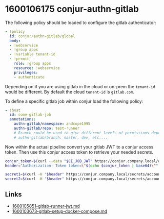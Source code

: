 # 1600106175 conjur-authn-gitlab

The following policy should be loaded to configure the gitlab authenticator:
```yaml
- !policy
  id: conjur/authn-gitlab/global
  body:
  - !webservice
  - !group apps
  - !variable tenant-id
  - !permit
    role: !group apps
    resource: !webservice
    privileges:
    - authenticate
```

Depending on if you are using gitlab in the cloud or on-prem the `tenant-id` would be different.
By default the cloud `tenant-id` is `gitlab.com`.

To define a specific gitlab job within conjur load the following policy:
```yaml
- !host
  id: some-gitlab-job
  annotations:
    authn-gitlab/namespace: andcope1995
    authn-gitlab/repo: test-runner
    # Branch could be used to give different levels of permissions depending on the branch
    # authn-gitlab/branch: master, dev, etc....
```


Now within the actual pipeline convert your gitlab JWT to a conjur access token. Then use this conjur access token to retrieve your needed secrets.
```bash
conjur_token=$(curl --data "$CI_JOB_JWT" https://conjur.company.local/authn-gitlab/global/account/host%2Fsome-gitlab-job/authenticate)
header="Authorization: Token token=\"$(echo $conjur_token | base64)\""

secret1=$(curl -H "$header" https://conjur.company.local/secrets/account/variable/path/to/secret1)
secret2=$(curl -H "$header" https://conjur.company.local/secrets/account/variable/path/to/secret2)
```


## Links
- [1600105851-gitlab-runner-jwt.md](1600105851-gitlab-runner-jwt.md)
- [1600103673-gitlab-setup-docker-compose.md](1600103673-gitlab-setup-docker-compose.md)
